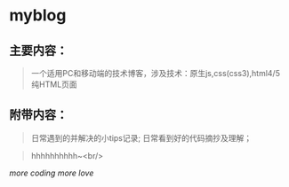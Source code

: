 # myblog
主要内容：
--------

> 一个适用PC和移动端的技术博客，涉及技术：原生js,css(css3),html4/5
> 纯HTML页面


附带内容：
--------
   > 日常遇到的并解决的小tips记录;
   > 日常看到好的代码摘抄及理解；
   
   >hhhhhhhhhh~\<br/\>


   *more coding more love*



